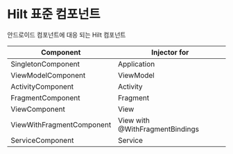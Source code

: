 # Hilt 표준 컴포넌트

안드로이드 컴포넌트에 대응 되는 Hilt 컴포넌트

| Component | Injector for |
| --- | --- |
| SingletonComponent | Application |
| ViewModelComponent | ViewModel |
| ActivityComponent | Activity |
| FragmentComponent | Fragment |
| ViewComponent | View |
| ViewWithFragmentComponent | View with @WithFragmentBindings |
| ServiceComponent | Service |